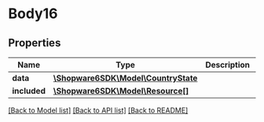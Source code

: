 # Body16

## Properties
Name | Type | Description | Notes
------------ | ------------- | ------------- | -------------
**data** | [**\Shopware6SDK\Model\CountryState**](CountryState.md) |  | [optional] 
**included** | [**\Shopware6SDK\Model\Resource[]**](Resource.md) |  | [optional] 

[[Back to Model list]](../../README.md#documentation-for-models) [[Back to API list]](../../README.md#documentation-for-api-endpoints) [[Back to README]](../../README.md)

